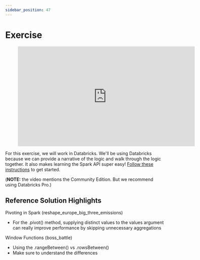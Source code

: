 ```yaml
---
sidebar_position: 47
---
```

# Exercise

<div style={{textAlign: 'center'}}>

<figure class="video-container">
    <iframe width="560" height="315" src="https://www.youtube.com/embed/7YPjE0ObD0U" title="YouTube video player" frameborder="0" allow="accelerometer; autoplay; clipboard-write; encrypted-media; gyroscope; picture-in-picture" allowfullscreen></iframe>
</figure>
</div>


For this exercise, we will work in Databricks. We'll be using Databricks because we can provide a narrative of the logic and walk through the logic together. It also makes learning the Spark API super easy! [Follow these instructions](https://github.com/data-derp/exercise-co2-vs-temperature-databricks/tree/master/data-transformation) to get started.

(**NOTE:** the video mentions the Community Edition. But we recommend using Databricks Pro.)

## Reference Solution Highlights
Pivoting in Spark (reshape_europe_big_three_emissions)
* For the .pivot() method, supplying distinct values to the values argument can really improve performance by skipping unnecessary aggregations

Window Functions (boss_battle)
* Using the .rangeBetween() vs .rowsBetween()
* Make sure to understand the differences